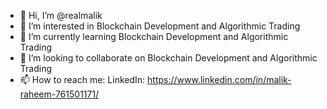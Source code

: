 - 👋 Hi, I’m @realmalik
- 👀 I’m interested in Blockchain Development and Algorithmic Trading
- 🌱 I’m currently learning Blockchain Development and Algorithmic Trading
- 💞️ I’m looking to collaborate on Blockchain Development and Algorithmic Trading
- 📫 How to reach me: LinkedIn: https://www.linkedin.com/in/malik-raheem-761501171/

<!---
realmalik/realmalik is a ✨ special ✨ repository because its `README.md` (this file) appears on your GitHub profile.
You can click the Preview link to take a look at your changes.
--->
